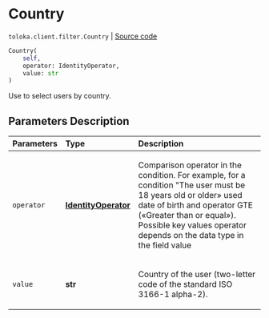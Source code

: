 # Country
`toloka.client.filter.Country` | [Source code](https://github.com/Toloka/toloka-kit/blob/v0.1.26/src/client/filter.py#L245)

```python
Country(
    self,
    operator: IdentityOperator,
    value: str
)
```

Use to select users by country.

## Parameters Description

| Parameters | Type | Description |
| :----------| :----| :-----------|
`operator`|**[IdentityOperator](toloka.client.primitives.operators.IdentityOperator.md)**|<p>Comparison operator in the condition. For example, for a condition &quot;The user must be 18 years old or older» used date of birth and operator GTE («Greater than or equal»). Possible key values operator depends on the data type in the field value</p>
`value`|**str**|<p>Country of the user (two-letter code of the standard ISO 3166-1 alpha-2).</p>
